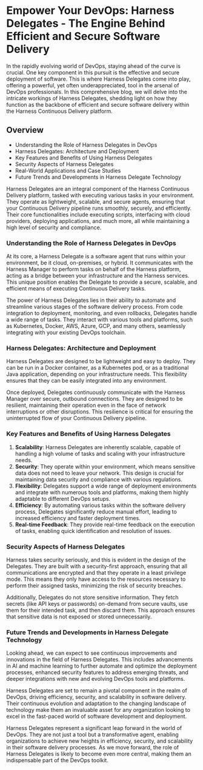 # Empower Your DevOps: Harness Delegates - The Engine Behind Efficient and Secure Software Delivery

In the rapidly evolving world of DevOps, staying ahead of the curve is crucial. One key component in this pursuit is the effective and secure deployment of software. This is where Harness Delegates come into play, offering a powerful, yet often underappreciated, tool in the arsenal of DevOps professionals. In this comprehensive blog, we will delve into the intricate workings of Harness Delegates, shedding light on how they function as the backbone of efficient and secure software delivery within the Harness Continuous Delivery platform.

## Overview
- Understanding the Role of Harness Delegates in DevOps
- Harness Delegates: Architecture and Deployment
- Key Features and Benefits of Using Harness Delegates
- Security Aspects of Harness Delegates
- Real-World Applications and Case Studies
- Future Trends and Developments in Harness Delegate Technology

Harness Delegates are an integral component of the Harness Continuous Delivery platform, tasked with executing various tasks in your environment. They operate as lightweight, scalable, and secure agents, ensuring that your Continuous Delivery pipeline runs smoothly, securely, and efficiently. Their core functionalities include executing scripts, interfacing with cloud providers, deploying applications, and much more, all while maintaining a high level of security and compliance.

### Understanding the Role of Harness Delegates in DevOps

At its core, a Harness Delegate is a software agent that runs within your environment, be it cloud, on-premises, or hybrid. It communicates with the Harness Manager to perform tasks on behalf of the Harness platform, acting as a bridge between your infrastructure and the Harness services. This unique position enables the Delegate to provide a secure, scalable, and efficient means of executing Continuous Delivery tasks.

The power of Harness Delegates lies in their ability to automate and streamline various stages of the software delivery process. From code integration to deployment, monitoring, and even rollbacks, Delegates handle a wide range of tasks. They interact with various tools and platforms, such as Kubernetes, Docker, AWS, Azure, GCP, and many others, seamlessly integrating with your existing DevOps toolchain.

### Harness Delegates: Architecture and Deployment

Harness Delegates are designed to be lightweight and easy to deploy. They can be run in a Docker container, as a Kubernetes pod, or as a traditional Java application, depending on your infrastructure needs. This flexibility ensures that they can be easily integrated into any environment.

Once deployed, Delegates continuously communicate with the Harness Manager over secure, outbound connections. They are designed to be resilient, maintaining their operation even in the face of network interruptions or other disruptions. This resilience is critical for ensuring the uninterrupted flow of your Continuous Delivery pipeline.

### Key Features and Benefits of Using Harness Delegates

1. **Scalability**: Harness Delegates are inherently scalable, capable of handling a high volume of tasks and scaling with your infrastructure needs.
2. **Security**: They operate within your environment, which means sensitive data does not need to leave your network. This design is crucial for maintaining data security and compliance with various regulations.
3. **Flexibility**: Delegates support a wide range of deployment environments and integrate with numerous tools and platforms, making them highly adaptable to different DevOps setups.
4. **Efficiency**: By automating various tasks within the software delivery process, Delegates significantly reduce manual effort, leading to increased efficiency and faster deployment times.
5. **Real-time Feedback**: They provide real-time feedback on the execution of tasks, enabling quick identification and resolution of issues.

### Security Aspects of Harness Delegates

Harness takes security seriously, and this is evident in the design of the Delegates. They are built with a security-first approach, ensuring that all communications are encrypted and that they operate in a least privilege mode. This means they only have access to the resources necessary to perform their assigned tasks, minimizing the risk of security breaches.

Additionally, Delegates do not store sensitive information. They fetch secrets (like API keys or passwords) on-demand from secure vaults, use them for their intended task, and then discard them. This approach ensures that sensitive data is not exposed or stored unnecessarily.

### Future Trends and Developments in Harness Delegate Technology

Looking ahead, we can expect to see continuous improvements and innovations in the field of Harness Delegates. This includes advancements in AI and machine learning to further automate and optimize the deployment processes, enhanced security features to address emerging threats, and deeper integrations with new and evolving DevOps tools and platforms.

Harness Delegates are set to remain a pivotal component in the realm of DevOps, driving efficiency, security, and scalability in software delivery. Their continuous evolution and adaptation to the changing landscape of technology make them an invaluable asset for any organization looking to excel in the fast-paced world of software development and deployment.

Harness Delegates represent a significant leap forward in the world of DevOps. They are not just a tool but a transformative agent, enabling organizations to achieve new heights in efficiency, security, and scalability in their software delivery processes. As we move forward, the role of Harness Delegates is likely to become even more central, making them an indispensable part of the DevOps toolkit.
